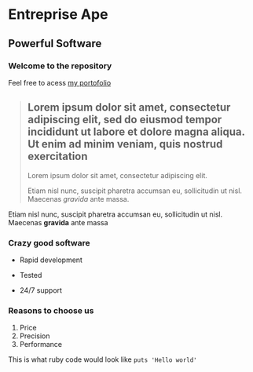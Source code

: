 Entreprise Ape
==============

Powerful Software
-----------------

### Welcome to the repository

Feel free to acess [my portofolio](https://google.com)

> ## Lorem ipsum dolor sit amet, consectetur adipiscing elit, sed do eiusmod tempor incididunt ut labore et dolore magna aliqua. Ut enim ad minim veniam, quis nostrud exercitation
>
>Lorem ipsum dolor sit amet, consectetur adipiscing elit.
>
>Etiam nisl nunc, suscipit pharetra accumsan eu, sollicitudin ut nisl. Maecenas *gravida* ante massa.

Etiam nisl nunc, suscipit pharetra accumsan eu, sollicitudin ut nisl. Maecenas **gravida** ante massa

### Crazy good software
* Rapid development
+ Tested
- 24/7 support
### Reasons to choose us

1. Price
2. Precision
3. Performance

This is what ruby code would look like `puts 'Hello world'`
